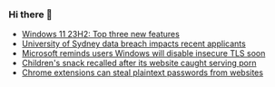 ### Hi there 👋

<!--START_SECTION:feed-->
* [Windows 11 23H2: Top three new features](https://www.bleepingcomputer.com/news/microsoft/windows-11-23h2-top-three-new-features/)
* [University of Sydney data breach impacts recent applicants](https://www.bleepingcomputer.com/news/security/university-of-sydney-data-breach-impacts-recent-applicants/)
* [Microsoft reminds users Windows will disable insecure TLS soon](https://www.bleepingcomputer.com/news/microsoft/microsoft-reminds-users-windows-will-disable-insecure-tls-soon/)
* [Children's snack recalled after its website caught serving porn](https://www.bleepingcomputer.com/news/security/childrens-snack-recalled-after-its-website-caught-serving-porn/)
* [Chrome extensions can steal plaintext passwords from websites](https://www.bleepingcomputer.com/news/security/chrome-extensions-can-steal-plaintext-passwords-from-websites/)
<!--END_SECTION:feed-->

<!--
**frankenk/frankenk** is a ✨ _special_ ✨ repository because its `README.md` (this file) appears on your GitHub profile.

Here are some ideas to get you started:

- 🔭 I’m currently working on ...
- 🌱 I’m currently learning ...
- 👯 I’m looking to collaborate on ...
- 🤔 I’m looking for help with ...
- 💬 Ask me about ...
- 📫 How to reach me: ...
- 😄 Pronouns: ...
- ⚡ Fun fact: ...
-->



